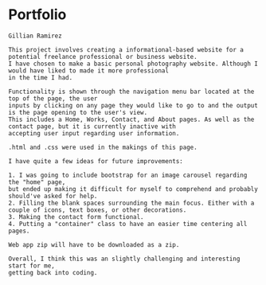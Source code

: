 # Portfolio

    	
    Gillian Ramirez
    
    This project involves creating a informational-based website for a potential freelance professional or business website.
    I have chosen to make a basic personal photography website. Although I would have liked to made it more professional
    in the time I had.
    
    Functionality is shown through the navigation menu bar located at the top of the page, the user 
    inputs by clicking on any page they would like to go to and the output is the page opening to the user's view.
    This includes a Home, Works, Contact, and About pages. As well as the contact page, but it is currently inactive with
    accepting user input regarding user information.
    
    .html and .css were used in the makings of this page. 

    I have quite a few ideas for future improvements: 
    
    1. I was going to include bootstrap for an image carousel regarding the "home" page,
    but ended up making it difficult for myself to comprehend and probably should've asked for help.
    2. Filling the blank spaces surrounding the main focus. Either with a couple of icons, text boxes, or other decorations.
    3. Making the contact form functional.
    4. Putting a "container" class to have an easier time centering all pages.

    Web app zip will have to be downloaded as a zip.

    Overall, I think this was an slightly challenging and interesting start for me, 
    getting back into coding.
